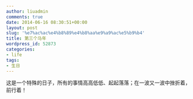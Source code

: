 ```yaml
---
author: liuadmin
comments: true
date: 2014-06-16 08:30:51+00:00
layout: post
slug: '%e7%ac%ac%e4%b8%89%e4%b8%aa%e9%a9%ac%e5%b9%b4'
title: 第三个马年
wordpress_id: 52873
categories:
- life
tags:
- 生日
---
```


这是一个特殊的日子，所有的事情高高低低、起起落落；在一波又一波中挫折着，前行着！
